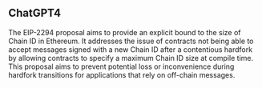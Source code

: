 ## ChatGPT4

The EIP-2294 proposal aims to provide an explicit bound to the size of Chain ID in Ethereum. It addresses the issue of contracts not being able to accept messages signed with a new Chain ID after a contentious hardfork by allowing contracts to specify a maximum Chain ID size at compile time. This proposal aims to prevent potential loss or inconvenience during hardfork transitions for applications that rely on off-chain messages.
